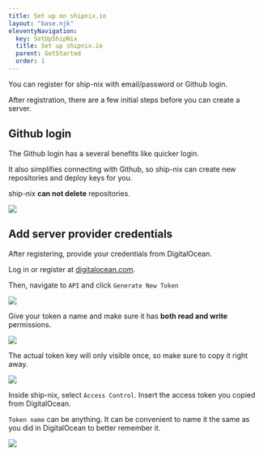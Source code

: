 ```yaml
---
title: Set up on shipnix.io
layout: "base.njk"
eleventyNavigation:
  key: SetUpShipNix
  title: Set up shipnix.io
  parent: GetStarted
  order: 1
---
```


You can register for ship-nix with email/password or Github login.

After registration, there are a few initial steps before you can create a server.

## Github login

The Github login has a several benefits like quicker login.

It also simplifies connecting with Github, so ship-nix can create new repositories and deploy keys for you.

ship-nix **can not delete** repositories.

<a href="/images/githublogin.webp"><img src="/images/githublogin.webp" /></a>

## Add server provider credentials

After registering, provide your credentials from DigitalOcean.

Log in or register at [digitalocean.com](https://www.digitalocean.com/).

Then, navigate to `API` and click `Generate New Token`

<a href="/images/digitalocean-api.webp"><img src="/images/digitalocean-api.webp" /></a>

Give your token a name and make sure it has **both read and write** permissions.

<a href="/images/digitalocean-access-token.webp" ><img src="/images/digitalocean-access-token.webp" /></a>

The actual token key will only visible once, so make sure to copy it right away.

<a href="/images/digitalocean-generated-token.webp"><img src="/images/digitalocean-generated-token.webp" /></a>

Inside ship-nix, select `Access Control`. Insert the access token you copied from DigitalOcean.

`Token name` can be anything. It can be convenient to name it the same as you did in DigitalOcean to better remember it.

<a href="/images/ship-nix-access-control.webp"><img src="/images/ship-nix-access-control.webp" /></a>
